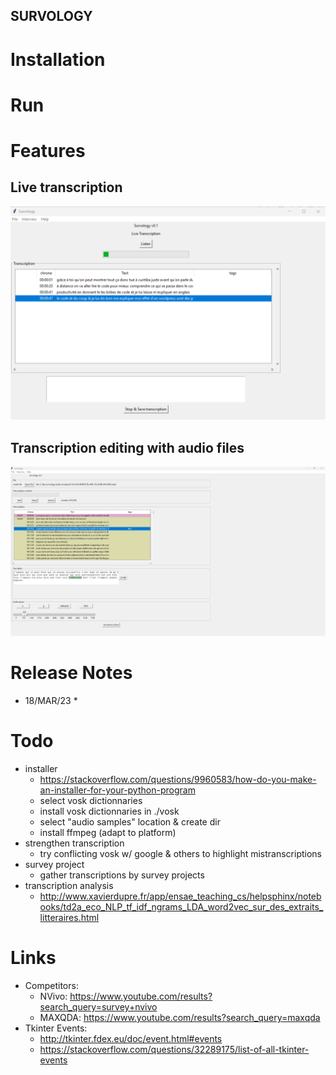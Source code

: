 SURVOLOGY
---

# Installation

# Run

# Features
## Live transcription
![Live Transcription](./documentation/resources/live_transcription_screen.png)
## Transcription editing with audio files
![Transcript Record](./documentation/resources/transcript_record.png)

# Release Notes
* 18/MAR/23
  * 

# Todo 
* installer
  * https://stackoverflow.com/questions/9960583/how-do-you-make-an-installer-for-your-python-program
  * select vosk dictionnaries
  * install vosk dictionnaries in ./vosk
  * select "audio samples" location & create dir
  * install ffmpeg (adapt to platform)
* strengthen transcription
  * try conflicting vosk w/ google & others to highlight mistranscriptions
* survey project
  * gather transcriptions by survey projects
* transcription analysis
  * http://www.xavierdupre.fr/app/ensae_teaching_cs/helpsphinx/notebooks/td2a_eco_NLP_tf_idf_ngrams_LDA_word2vec_sur_des_extraits_litteraires.html

# Links
* Competitors:
  * NVivo: https://www.youtube.com/results?search_query=survey+nvivo
  * MAXQDA: https://www.youtube.com/results?search_query=maxqda
* Tkinter Events:
  * http://tkinter.fdex.eu/doc/event.html#events
  * https://stackoverflow.com/questions/32289175/list-of-all-tkinter-events



